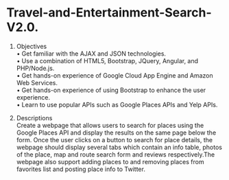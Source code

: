 # Travel-and-Entertainment-Search-V2.0. 
1. Objectives  
• Get familiar with the AJAX and JSON technologies.  
• Use a combination of HTML5, Bootstrap, JQuery, Angular, and PHP/Node.js.  
• Get hands-on experience of Google Cloud App Engine and Amazon Web Services.  
• Get hands-on experience of using Bootstrap to enhance the user experience.  
• Learn to use popular APIs such as Google Places APIs and Yelp APIs.  

2. Descriptions  
Create a webpage that allows users to search for places using the Google Places API and display the results on the same page below the form. Once the user clicks on a button to search for place details, the webpage should display several tabs which contain an info table, photos of the place, map and route search form and reviews respectively.The webpage also support adding places to and removing places from favorites list and posting place info to Twitter. 
